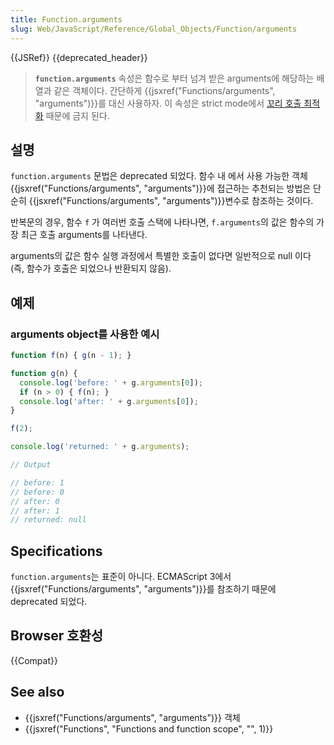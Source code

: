 ```yaml
---
title: Function.arguments
slug: Web/JavaScript/Reference/Global_Objects/Function/arguments
---
```

{{JSRef}} {{deprecated_header}}

> **`function.arguments`** 속성은 함수로 부터 넘겨 받은 arguments에 해당하는 배열과 같은 객체이다. 간단하게 {{jsxref("Functions/arguments", "arguments")}}를 대신 사용하자. 이 속성은 strict mode에서 [꼬리 호출 최적화](http://www.ecma-international.org/ecma-262/6.0/#sec-addrestrictedfunctionproperties) 때문에 금지 된다.

## 설명

`function.arguments` 문법은 deprecated 되었다. 함수 내 에서 사용 가능한 객체{{jsxref("Functions/arguments", "arguments")}}에 접근하는 추천되는 방법은 단순히 {{jsxref("Functions/arguments", "arguments")}}변수로 참조하는 것이다.

반복문의 경우, 함수 `f` 가 여러번 호출 스택에 나타나면, `f.arguments`의 값은 함수의 가장 최근 호출 arguments를 나타낸다.

arguments의 값은 함수 실행 과정에서 특별한 호출이 없다면 일반적으로 null 이다 (즉, 함수가 호출은 되었으나 반환되지 않음).

## 예제

### arguments object를 사용한 예시

```js
function f(n) { g(n - 1); }

function g(n) {
  console.log('before: ' + g.arguments[0]);
  if (n > 0) { f(n); }
  console.log('after: ' + g.arguments[0]);
}

f(2);

console.log('returned: ' + g.arguments);

// Output

// before: 1
// before: 0
// after: 0
// after: 1
// returned: null
```

## Specifications

`function.arguments`는 표준이 아니다. ECMAScript 3에서 {{jsxref("Functions/arguments", "arguments")}}를 참조하기 때문에 deprecated 되었다.

## Browser 호환성

{{Compat}}

## See also

- {{jsxref("Functions/arguments", "arguments")}} 객체
- {{jsxref("Functions", "Functions and function scope", "", 1)}}
